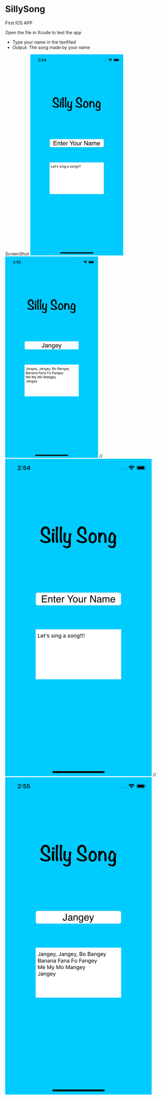 # SillySong
First IOS APP

Open the file in Xcode to test the app
- Type your name in the textfiled 
- Output: The song made by your name

ScreenShot
<img src = "ScreenShot/1.png" width = "300">
<img src = "ScreenShot/2.png" width = "300">
// ![](ScreenShot/1.png)
// ![](ScreenShot/2.png)

